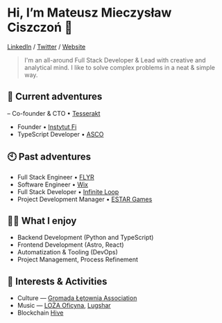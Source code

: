 # Hi, I’m Mateusz Mieczysław Ciszczoń 👋

[LinkedIn](https://linkedin.com/in/mciszczon) / [Twitter](https://twitter.com/mietek_dev) / [Website](https://mietek.dev)

> I'm an all-around Full Stack Developer & Lead with creative and analytical mind. I like to solve complex problems in a neat & simple way.

## 🤠 Current adventures

– Co-founder & CTO • [Tesserakt](https://tesserakt.dev)
- Founder • [Instytut Fi](https://github.com/instytutfi)
- TypeScript Developer • [ASCO](https://asco.com.pl)

## 🕙 Past adventures

- Full Stack Engineer • [FLYR](https://flyr.com/)
- Software Engineer • [Wix](https://wix.com/)
- Full Stack Developer • [Infinite Loop](https://infiniteloop.eu/)
- Project Development Manager • [ESTAR Games](https://estar.games/)

## 👍🏻 What I enjoy

- Backend Development (Python and TypeScript)
- Frontend Development (Astro, React)
- Automatization & Tooling (DevOps)
- Project Management, Process Refinement

## 👀 Interests & Activities

- Culture — [Gromada Łętownia Association](https://letownia.org)
- Music — [LOŻA Oficyna](https://lozaoficyna.pl), [Lugshar](https://lugshar.pl)
- Blockchain [Hive](https://peakd.com/@mciszczon/)
